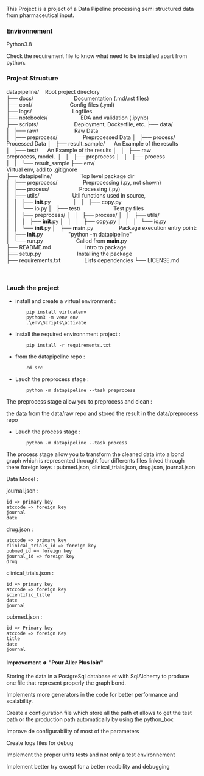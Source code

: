 This Project is a project of a Data Pipeline processing semi structured data from pharmaceutical input.


### Environnement ###
Python3.8

Check the requirement file to know what need to be installed apart from python.


### Project Structure ###
datapipeline/&nbsp;&nbsp;&nbsp;&nbsp;Root&nbsp;project&nbsp;directory
├──&nbsp;docs/&nbsp;&nbsp;&nbsp;&nbsp;&nbsp;&nbsp;&nbsp;&nbsp;&nbsp;&nbsp;&nbsp;&nbsp;&nbsp;&nbsp;&nbsp;&nbsp;&nbsp;&nbsp;&nbsp;&nbsp;&nbsp;&nbsp;&nbsp;&nbsp;&nbsp;&nbsp;&nbsp;Documentation&nbsp;(.md/.rst&nbsp;files)
├──&nbsp;conf/&nbsp;&nbsp;&nbsp;&nbsp;&nbsp;&nbsp;&nbsp;&nbsp;&nbsp;&nbsp;&nbsp;&nbsp;&nbsp;&nbsp;&nbsp;&nbsp;&nbsp;&nbsp;&nbsp;&nbsp;&nbsp;&nbsp;&nbsp;&nbsp;	Config&nbsp;files&nbsp;(.yml)
├──&nbsp;logs/&nbsp;&nbsp;&nbsp;&nbsp;&nbsp;&nbsp;&nbsp;&nbsp;&nbsp;&nbsp;&nbsp;&nbsp;&nbsp;&nbsp;&nbsp;&nbsp;&nbsp;&nbsp;&nbsp;&nbsp;&nbsp;&nbsp;&nbsp;&nbsp;&nbsp;&nbsp;&nbsp;Logfiles
├──&nbsp;notebooks/&nbsp;&nbsp;&nbsp;&nbsp;&nbsp;&nbsp;&nbsp;&nbsp;&nbsp;&nbsp;&nbsp;&nbsp;&nbsp;&nbsp;&nbsp;&nbsp;&nbsp;&nbsp;&nbsp;&nbsp;&nbsp;&nbsp;EDA&nbsp;and&nbsp;validation&nbsp;(.ipynb)
├──&nbsp;scripts/&nbsp;&nbsp;&nbsp;&nbsp;&nbsp;&nbsp;&nbsp;&nbsp;&nbsp;&nbsp;&nbsp;&nbsp;&nbsp;&nbsp;&nbsp;&nbsp;&nbsp;&nbsp;&nbsp;&nbsp;&nbsp;&nbsp;&nbsp;&nbsp;Deployment,&nbsp;Dockerfile,&nbsp;etc.
├──&nbsp;data/
│&nbsp;&nbsp;&nbsp;├──&nbsp;raw/&nbsp;&nbsp;&nbsp;&nbsp;&nbsp;&nbsp;&nbsp;&nbsp;&nbsp;&nbsp;&nbsp;&nbsp;&nbsp;&nbsp;&nbsp;&nbsp;&nbsp;&nbsp;&nbsp;&nbsp;&nbsp;&nbsp;&nbsp;&nbsp;Raw&nbsp;Data
│&nbsp;&nbsp;&nbsp;├──&nbsp;preprocess/&nbsp;&nbsp;&nbsp;&nbsp;&nbsp;&nbsp;&nbsp;&nbsp;&nbsp;&nbsp;&nbsp;&nbsp;&nbsp;&nbsp;&nbsp;&nbsp;&nbsp;Preprocessed&nbsp;Data
│&nbsp;&nbsp;&nbsp;├──&nbsp;process/&nbsp;&nbsp;&nbsp;&nbsp;&nbsp;				Processed&nbsp;Data
│&nbsp;&nbsp;&nbsp;├──&nbsp;result_sample/&nbsp;&nbsp;&nbsp;&nbsp;&nbsp;			An&nbsp;Example&nbsp;of&nbsp;the&nbsp;results
│&nbsp;&nbsp;&nbsp;├──&nbsp;test/&nbsp;&nbsp;&nbsp;&nbsp;&nbsp;					An&nbsp;Example&nbsp;of&nbsp;the&nbsp;results
│&nbsp;&nbsp;&nbsp;│&nbsp;&nbsp;&nbsp;├──&nbsp;raw&nbsp;&nbsp;&nbsp;&nbsp;&nbsp;&nbsp;&nbsp;&nbsp;&nbsp;&nbsp;&nbsp;&nbsp;&nbsp;&nbsp;&nbsp;&nbsp;	preprocess,&nbsp;model.&nbsp;
│&nbsp;&nbsp;&nbsp;│&nbsp;&nbsp;&nbsp;├──&nbsp;preprocess
│&nbsp;&nbsp;&nbsp;│&nbsp;&nbsp;&nbsp;├──&nbsp;process
│&nbsp;&nbsp;&nbsp;│&nbsp;&nbsp;&nbsp;└──&nbsp;result_sample
├──&nbsp;env/&nbsp;&nbsp;&nbsp;&nbsp;&nbsp;&nbsp;&nbsp;&nbsp;&nbsp;&nbsp;&nbsp;&nbsp;&nbsp;&nbsp;&nbsp;&nbsp;&nbsp;&nbsp;&nbsp;&nbsp;&nbsp;&nbsp;&nbsp;&nbsp;&nbsp;	Virtual&nbsp;env,&nbsp;add&nbsp;to&nbsp;.gitignore
├──&nbsp;datapipeline/&nbsp;&nbsp;&nbsp;&nbsp;&nbsp;&nbsp;&nbsp;&nbsp;&nbsp;&nbsp;&nbsp;&nbsp;&nbsp;&nbsp;&nbsp;&nbsp;&nbsp;&nbsp;&nbsp;Top&nbsp;level&nbsp;package&nbsp;dir
│&nbsp;&nbsp;&nbsp;├──&nbsp;preprocess/&nbsp;&nbsp;&nbsp;&nbsp;&nbsp;&nbsp;&nbsp;&nbsp;&nbsp;&nbsp;&nbsp;&nbsp;&nbsp;&nbsp;&nbsp;&nbsp;&nbsp;Preprocessing&nbsp;(.py,&nbsp;not&nbsp;shown)
│&nbsp;&nbsp;&nbsp;├──&nbsp;process/&nbsp;&nbsp;&nbsp;&nbsp;&nbsp;&nbsp;&nbsp;&nbsp;&nbsp;&nbsp;&nbsp;&nbsp;&nbsp;&nbsp;&nbsp;&nbsp;&nbsp;&nbsp;&nbsp;&nbsp;Processing&nbsp;(.py)
│&nbsp;&nbsp;&nbsp;├──&nbsp;utils/&nbsp;&nbsp;&nbsp;&nbsp;&nbsp;&nbsp;&nbsp;&nbsp;&nbsp;&nbsp;&nbsp;&nbsp;&nbsp;&nbsp;&nbsp;&nbsp;&nbsp;&nbsp;&nbsp;&nbsp;&nbsp;&nbsp;Util&nbsp;functions&nbsp;used&nbsp;in&nbsp;source,
│&nbsp;&nbsp;&nbsp;│&nbsp;&nbsp;&nbsp;├──&nbsp;__init__.py&nbsp;&nbsp;&nbsp;&nbsp;&nbsp;&nbsp;&nbsp;&nbsp;&nbsp;&nbsp;&nbsp;&nbsp;&nbsp;&nbsp;
│&nbsp;&nbsp;&nbsp;│&nbsp;&nbsp;&nbsp;├──&nbsp;copy.py&nbsp;					
│&nbsp;&nbsp;&nbsp;│&nbsp;&nbsp;&nbsp;└──&nbsp;io.py
│&nbsp;&nbsp;&nbsp;├──&nbsp;test/&nbsp;&nbsp;&nbsp;&nbsp;&nbsp;&nbsp;&nbsp;&nbsp;&nbsp;&nbsp;&nbsp;&nbsp;&nbsp;&nbsp;&nbsp;&nbsp;&nbsp;&nbsp;&nbsp;&nbsp;&nbsp;	Test&nbsp;py&nbsp;files
│&nbsp;&nbsp;&nbsp;│&nbsp;&nbsp;&nbsp;├──&nbsp;preprocess/
│&nbsp;&nbsp;&nbsp;│&nbsp;&nbsp;&nbsp;├──&nbsp;process/
│&nbsp;&nbsp;&nbsp;│&nbsp;&nbsp;&nbsp;├──&nbsp;utils/
│&nbsp;&nbsp;&nbsp;│&nbsp;&nbsp;&nbsp;│&nbsp;&nbsp;&nbsp;├──&nbsp;__init__.py
│&nbsp;&nbsp;&nbsp;│&nbsp;&nbsp;&nbsp;│&nbsp;&nbsp;&nbsp;├──&nbsp;copy.py
│&nbsp;&nbsp;&nbsp;│&nbsp;&nbsp;&nbsp;│&nbsp;&nbsp;&nbsp;└──&nbsp;io.py
│&nbsp;&nbsp;&nbsp;│&nbsp;&nbsp;&nbsp;└──&nbsp;__init__.py
│&nbsp;&nbsp;&nbsp;├──&nbsp;__main__.py&nbsp;&nbsp;&nbsp;&nbsp;&nbsp;&nbsp;&nbsp;&nbsp;&nbsp;&nbsp;&nbsp;&nbsp;&nbsp;&nbsp;&nbsp;&nbsp;&nbsp;Package&nbsp;execution&nbsp;entry&nbsp;point:
│&nbsp;&nbsp;&nbsp;├──&nbsp;__init__.py&nbsp;&nbsp;&nbsp;&nbsp;&nbsp;&nbsp;&nbsp;&nbsp;&nbsp;&nbsp;&nbsp;&nbsp;&nbsp;&nbsp;&nbsp;&nbsp;&nbsp;"python&nbsp;-m&nbsp;datapipeline"
│&nbsp;&nbsp;&nbsp;└──&nbsp;run.py&nbsp;&nbsp;&nbsp;&nbsp;&nbsp;&nbsp;&nbsp;&nbsp;&nbsp;&nbsp;&nbsp;&nbsp;&nbsp;&nbsp;&nbsp;&nbsp;&nbsp;&nbsp;&nbsp;&nbsp;&nbsp;&nbsp;Called&nbsp;from&nbsp;__main__.py
├──&nbsp;README.md&nbsp;&nbsp;&nbsp;&nbsp;&nbsp;&nbsp;&nbsp;&nbsp;&nbsp;&nbsp;&nbsp;&nbsp;&nbsp;&nbsp;&nbsp;&nbsp;&nbsp;&nbsp;&nbsp;&nbsp;&nbsp;&nbsp;&nbsp;Intro&nbsp;to&nbsp;package
├──&nbsp;setup.py&nbsp;&nbsp;&nbsp;&nbsp;&nbsp;&nbsp;&nbsp;&nbsp;&nbsp;&nbsp;&nbsp;&nbsp;&nbsp;&nbsp;&nbsp;&nbsp;&nbsp;&nbsp;&nbsp;&nbsp;&nbsp;&nbsp;&nbsp;&nbsp;Installing&nbsp;the&nbsp;package
├──&nbsp;requirements.txt&nbsp;&nbsp;&nbsp;&nbsp;&nbsp;&nbsp;&nbsp;&nbsp;&nbsp;&nbsp;&nbsp;&nbsp;&nbsp;&nbsp;&nbsp;&nbsp;Lists&nbsp;dependencies
└──&nbsp;LICENSE.md&nbsp;&nbsp;&nbsp;&nbsp;&nbsp;&nbsp;&nbsp;&nbsp;&nbsp;
</blockquote>&nbsp;&nbsp;

### Lauch the project ###


-	install and create a virtual environment :

			pip install virtualenv
			python3 -m venv env
			.\env\Scripts\activate

-	Install the required environnment project :
	
			pip install -r requirements.txt

	

-	from the datapipeline repo :

			cd src

-	Lauch the preprocess stage :
		
			python -m datapipeline --task preprocess

The preprocess stage allow you to preprocess and clean :


 the data from the data/raw repo and stored the result in the data/preprocess repo

-	Lauch the process stage :

			python -m datapipeline --task process

The process stage allow you to transform the cleaned data into a bond graph which is represented throught four differents files linked through there foreign keys :
  pubmed.json, clinical_trials.json, drug.json, journal.json

Data Model : 

journal.json :
	
	id => primary key
 	atccode => foreign key
 	journal
 	date

drug.json :
	
	atccode => primary key
	clinical_trials_id => foreign key
	pubmed_id => foreign key
	journal_id => foreign key
	drug


clinical_trials.json : 
	
	id => primary key
	atccode => foreign key
	scientific_title
	date
	journal

pubmed.json :
	
	id => Primary key 
	atccode => foreign Key
	title
	date
	journal

#### Improvement => "Pour Aller Plus loin" ###

Storing the data in a PostgreSql database et with SqlAlchemy to produce one file that represent properly the graph bond.

Implements more generators in the code for better performance and scalability.

Create a configuration file which store all the path et allows to get the test path or the production path automatically by using the python_box

Improve de configurability of most of the parameters

Create logs files for debug

Implement the proper units tests and not only a test environnement

Implement better try except for a better readbility and debugging

